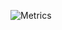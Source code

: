 <!-- ### Hey there 👋 -->
<!--
**thisisbadBao/thisisbadBao** is a ✨ _special_ ✨ repository because its `README.md` (this file) appears on your GitHub profile.

Here are some ideas to get you started:

- 🔭 I’m currently working on ...
- 🌱 I’m currently learning ...
- 👯 I’m looking to collaborate on ...
- 🤔 I’m looking for help with ...
- 💬 Ask me about ...
- 📫 How to reach me: ...
- 😄 Pronouns: ...
- ⚡ Fun fact: ...
-->

<!-- - 🔰 I maybe a full-stack developer 🤦
- 👨‍🎓 I’m currently studying software engineer in SEU.
- 🌱 I’m currently using arch, vim, vscode...etc.
- 👯 I’m looking to collaborate on ui&icon design.
- 🖋️ My blog is 📎 [**HERE**](https://acupofair.github.io). 
- 🔭 My skills
  - [x] ![qt](https://img.shields.io/badge/verteran-qt-red)
  - [x] ![basic datastructure](https://img.shields.io/badge/verteran-basic--datastructure-red)
  - [x] ![linux shell](https://img.shields.io/badge/verteran-linux-red)
  - [x] ![spring-boot](https://img.shields.io/badge/worker-sping--boot-blue)
  - [x] ![mybatis](https://img.shields.io/badge/worker-mybatis-blue)
  - [x] ![android](https://img.shields.io/badge/worker-android-blue) 
  - [x] ![vue](https://img.shields.io/badge/worker-vue-blue)
  - [x] ![basic algorithm](https://img.shields.io/badge/worker-basic--algorithm-blue) 
  - [x] ![ML DL NN](https://img.shields.io/badge/newcomer-ML--DL--NN-green)
  - [ ] ![electron](https://img.shields.io/badge/learner-electron-yellow) -->
  
![Metrics](https://metrics.lecoq.io/thisisbadbao?template=classic&isocalendar=1&languages=1&stars=1&isocalendar.duration=half-year&languages.limit=8&languages.sections=most-used&languages.colors=github&languages.threshold=0%25&languages.indepth=false&languages.analysis.timeout=15&languages.categories=markup%2C%20programming&languages.recent.categories=markup%2C%20programming&languages.recent.load=300&languages.recent.days=14&stars.limit=4&config.timezone=Asia%2FShanghai)







